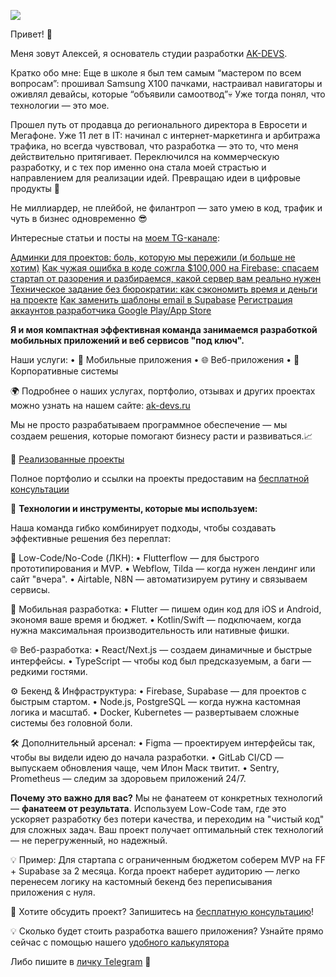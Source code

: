![](https://ak-devs.ru/_next/image?url=%2Fteam%2Falex.webp&w=1080&q=100)

Привет! 👋 

Меня зовут Алексей, я основатель студии разработки [AK-DEVS](https://ak-devs.ru/?utm_source=ff-base).

Кратко обо мне:
Еще в школе я был тем самым “мастером по всем вопросам”: прошивал Samsung X100 пачками, настраивал навигаторы и оживлял девайсы, которые “объявили самоотвод”💀 
Уже тогда понял, что технологии — это мое.

Прошел путь от продавца до регионального директора в Евросети и Мегафоне. Уже 11 лет в IT: начинал с интернет-маркетинга и арбитража трафика, но всегда чувствовал, что разработка — это то, что меня действительно притягивает. Переключился на коммерческую разработку, и с тех пор именно она стала моей страстью и направлением для реализации идей. Превращаю идеи в цифровые продукты 🚀

Не миллиардер, не плейбой, не филантроп — зато умею в код, трафик и чуть в бизнес одновременно 😎


Интересные статьи и посты на [моем TG-канале](https://t.me/+hfufJg48kqZhZWFi):

[Админки для проектов: боль, которую мы пережили (и больше не хотим)](https://t.me/ak_devs/40)
[Как чужая ошибка в коде сожгла $100,000 на Firebase: спасаем стартап от разорения и разбираемся, какой сервер вам реально нужен](https://t.me/ak_devs/38)
[Техническое задание без бюрократии: как сэкономить время и деньги на проекте](https://t.me/ak_devs/32)
[Как заменить шаблоны email в Supabase](https://t.me/ak_devs/13)
[Регистрация аккаунтов разработчика Google Play/App Store](https://t.me/ak_devs/11)

**Я и моя компактная эффективная команда занимаемся разработкой мобильных приложений и веб сервисов "под ключ".**

Наши услуги:
 • 📱 Мобильные приложения 
 • 🌐 Веб-приложения 
 • 🏢 Корпоративные системы

🌍 Подробнее о наших услугах, портфолио, отзывах и других проектах можно узнать на нашем сайте: [ak-devs.ru](https://ak-devs.ru/?utm_source=ff-base) 
   
Мы не просто разрабатываем программное обеспечение — мы создаем решения, которые помогают бизнесу расти и развиваться.📈

💼 [Реализованные проекты](https://t.me/ak_devs/30)

Полное портфолио и ссылки на проекты предоставим на [бесплатной консультации](https://t.me/ak_devs_bot)

🔧 **Технологии и инструменты, которые мы используем:**

Наша команда гибко комбинирует подходы, чтобы создавать эффективные решения без переплат:

🚀 Low-Code/No-Code (ЛКН):
• Flutterflow — для быстрого прототипирования и MVP.
• Webflow, Tilda — когда нужен лендинг или сайт "вчера".
• Airtable, N8N — автоматизируем рутину и связываем сервисы.

📱 Мобильная разработка:
• Flutter — пишем один код для iOS и Android, экономя ваше время и бюджет.
• Kotlin/Swift — подключаем, когда нужна максимальная производительность или нативные фишки.

🌐 Веб-разработка:
• React/Next.js — создаем динамичные и быстрые интерфейсы.
• TypeScript — чтобы код был предсказуемым, а баги — редкими гостями.

⚙️ Бекенд & Инфраструктура:
• Firebase, Supabase — для проектов с быстрым стартом.
• Node.js, PostgreSQL — когда нужна кастомная логика и масштаб.
• Docker, Kubernetes — развертываем сложные системы без головной боли.

🛠️ Дополнительный арсенал:
• Figma — проектируем интерфейсы так, чтобы вы видели идею до начала разработки.
• GitLab CI/CD — выпускаем обновления чаще, чем Илон Маск твитит.
• Sentry, Prometheus — следим за здоровьем приложений 24/7.

**Почему это важно для вас?**
Мы не фанатеем от конкретных технологий — **фанатеем от результата**.
Используем Low-Code там, где это ускоряет разработку без потери качества, и переходим на "чистый код" для сложных задач. Ваш проект получает оптимальный стек технологий — не перегруженный, но надежный.

💡 Пример:
Для стартапа с ограниченным бюджетом соберем MVP на FF + Supabase за 2 месяца. Когда проект наберет аудиторию — легко перенесем логику на кастомный бекенд без переписывания приложения с нуля.


📩 Хотите обсудить проект?
Запишитесь на [бесплатную консультацию](https://t.me/ak_devs_bot)!

💡 Сколько будет стоить разработка вашего приложения?
Узнайте прямо сейчас с помощью нашего [удобного калькулятора](https://t.me/ak_devs_bot)

Либо пишите в [личку Telegram](https://t.me/NEXT5791) 🤝
